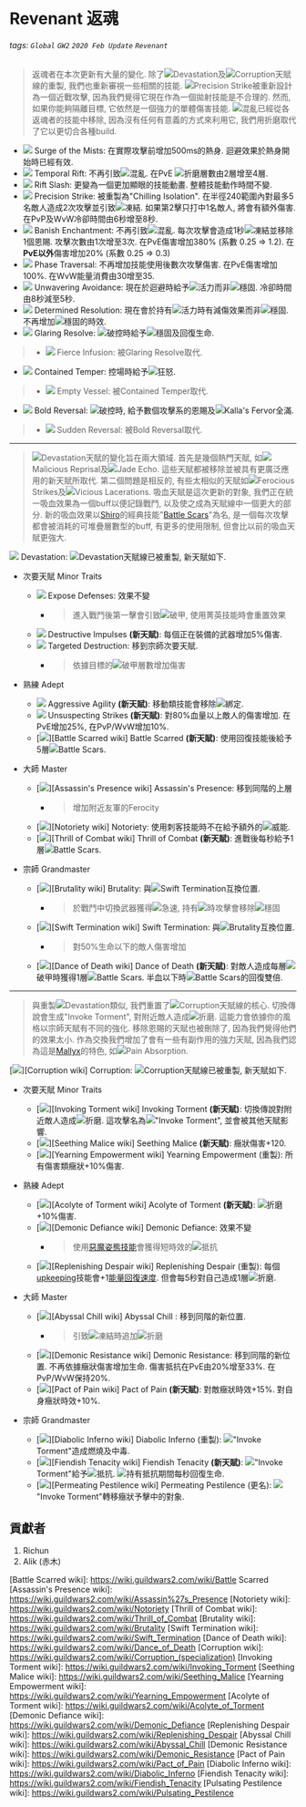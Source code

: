 # Revenant 返魂

###### tags: `Global` `GW2` `2020 Feb Update` `Revenant`

> 返魂者在本次更新有大量的變化. 除了![][Devastation 20]Devastation及![][Corruption 20]Corruption天賦線的重製, 我們也重新審視一些相關的技能. ![][Precision Strike 20]Precision Strike被重新設計為一個近戰攻擊, 因為我們覺得它現在作為一個拋射技能是不合理的. 然而, 如果你能夠隔離目標, 它依然是一個強力的單體傷害技能. ![][confusion]混亂已經從各返魂者的技能中移除, 因為沒有任何有意義的方式來利用它, 我們用折磨取代了它以更切合各種build.

* [![][Surge of the Mists]][Surge of the Mists wiki] Surge of the Mists: 在實際攻擊前增加500ms的熱身. 迴避效果於熱身開始時已經有效.
* [![][Temporal Rift]][Temporal Rift wiki] Temporal Rift: 不再引致![][confusion]混亂. 在PvE ![][torment]折磨層數由2層增至4層.
* [![][Rift Slash]][Rift Slash wiki] Rift Slash: 更變為一個更加顯眼的技能動畫. 整體技能動作時間不變.
* [![][Precision Strike]][Precision Strike wiki] Precision Strike: 被重製為"Chilling Isolation". 在半徑240範圍內對最多5名敵人造成2次攻擊並引致![][chilled]凍結. 如果第2擊只打中1名敵人, 將會有額外傷害. 在PvP及WvW冷卻時間由6秒增至8秒.
* [![][Banish Enchantment]][Banish Enchantment wiki] Banish Enchantment: 不再引致![][confusion]混亂. 每次攻擊會造成1秒![][chilled]凍結並移除1個恩賜. 攻擊次數由1次增至3次. 在PvE傷害增加380% (系數 0.25 => 1.2). 在**PvE以外**傷害增加20% (系數 0.25 => 0.3)
* [![][Phase Traversal]][Phase Traversal wiki] Phase Traversal: 不再增加技能使用後數次攻擊傷害. 在PvE傷害增加100%. 在WvW能量消費由30增至35.
* [![][Unwavering Avoidance]][Unwavering Avoidance wiki] Unwavering Avoidance: 現在於迴避時給予![][vigor]活力而非![][stability]穩固. 冷卻時間由8秒減至5秒.
* [![][Determined Resolution]][Determined Resolution wiki] Determined Resolution: 現在會於持有![][vigor]活力時有減傷效果而非![][stability]穩固. 不再增加![][stability]穩固的時效.
* [![][Glaring Resolve]][Glaring Resolve wiki] Glaring Resolve: ![][breakstun]破控時給予![][stability]穩固及回復生命.
> * [![][Fierce Infusion]][Fierce Infusion wiki] Fierce Infusion: 被Glaring Resolve取代.
* [![][Contained Temper]][Contained Temper wiki] Contained Temper: 控場時給予![][fury]狂怒.
> * [![][Empty Vessel]][Empty Vessel wiki] Empty Vessel: 被Contained Temper取代.
* [![][Bold Reversal]][Bold Reversal wiki] Bold Reversal: ![][breakstun]破控時, 給予數個攻擊系的恩賜及![][Kalla's Fervor]Kalla's Fervor全滿.
> * [![][Sudden Reversal]][Sudden Reversal wiki] Sudden Reversal: 被Bold Reversal取代.

---

> ![][Devastation 20]Devastation天賦的變化旨在兩大領域. 首先是幾個熱門天賦, 如![][Malicious Reprisal]Malicious Reprisal及![][Jade Echo]Jade Echo. 這些天賦都被移除並被具有更廣泛應用的新天賦所取代. 第二個問題是相反的, 有些太相似的天賦如![][Ferocious Strikes]Ferocious Strikes及![][Vicious Lacerations]Vicious Lacerations. 吸血天賦是這次更新的對象, 我們正在統一吸血效果為一個buff以便記錄戰鬥, 以及使之成為天賦線中一個更大的部分. 新的吸血效果以[Shiro](https://wiki.guildwars2.com/wiki/Legendary_Assassin_Stance)的經典技能"[Battle Scars](https://wiki.guildwars.com/wiki/Battle_Scars)"為名, 是一個每次攻擊都會被消耗的可堆疊層數型的buff, 有更多的使用限制, 但會比以前的吸血天賦更強大.

[![][Devastation]][Devastation wiki] Devastation: ![][Devastation 20]Devastation天賦線已被重製, 新天賦如下.

* 次要天賦 Minor Traits
    * [![][Expose Defenses]][Expose Defenses wiki] Expose Defenses: 效果不變
        * > 進入戰鬥後第一擊會引致![][vulnerability]破甲, 使用菁英技能時會重置效果
    * [![][Destructive Impulses]][Destructive Impulses wiki] Destructive Impulses **(新天賦)**: 每個正在裝備的武器增加5%傷害.
    * [![][Targeted Destruction]][Targeted Destruction wiki] Targeted Destruction: 移到宗師次要天賦.
        * > 依據目標的![][vulnerability]破甲層數增加傷害

* 熟練 Adept
    * [![][Aggressive Agility]][Aggressive Agility wiki] Aggressive Agility **(新天賦)**: 移動類技能會移除![][immobile]綁定.
    * [![][Unsuspecting Strikes]][Unsuspecting Strikes wiki] Unsuspecting Strikes **(新天賦)**: 對80%血量以上敵人的傷害增加. 在PvE增加25%, 在PvP/WvW增加10%.
    * [![][Battle Scarred]][Battle Scarred wiki] Battle Scarred **(新天賦)**: 使用回復技能後給予5層![][Battle Scar 20]Battle Scars.

* 大師 Master
    * [![][Assassin's Presence]][Assassin's Presence wiki] Assassin's Presence: 移到同階的上層
        * > 增加附近友軍的Ferocity
    * [![][Notoriety]][Notoriety wiki] Notoriety: 使用刺客技能時不在給予額外的![][might]威能.
    * [![][Thrill of Combat]][Thrill of Combat wiki] Thrill of Combat **(新天賦)**: 進戰後每秒給予1層![][Battle Scar 20]Battle Scars.

* 宗師 Grandmaster
    * [![][Brutality]][Brutality wiki] Brutality: 與![][Swift Termination 20]Swift Termination互換位置.
        * > 於戰鬥中切換武器獲得![][quickness]急速, 持有![][quickness]時攻擊會移除![][stability]穩固
    * [![][Swift Termination]][Swift Termination wiki] Swift Termination: 與![][Brutality 20]Brutality互換位置.
        * > 對50%生命以下的敵人傷害增加
    * [![][Dance of Death]][Dance of Death wiki] Dance of Death **(新天賦)**: 對敵人造成每層![][vulnerability]破甲時獲得1層![][Battle Scar 20]Battle Scars. 半血以下時![][Battle Scar 20]Battle Scars的回復雙倍.

---

> 與重製![][Devastation 20]Devastation類似, 我們重置了![][Corruption 20]Corruption天賦線的核心. 切換傳說會生成"Invoke Torment", 對附近敵人造成![][torment]折磨. 這能力會依據你的風格以宗師天賦有不同的強化. 移除恩賜的天賦也被刪除了, 因為我們覺得他們的效果太小. 作為交換我們增加了會有一些有副作用的強力天賦, 因為我們認為這是[Mallyx](https://wiki.guildwars2.com/wiki/Legendary_Demon_Stance)的特色, 如![][Pain Absorption]Pain Absorption.

[![][Corruption]][Corruption wiki] Corruption: ![][Corruption 20]Corruption天賦線已被重製, 新天賦如下.

* 次要天賦 Minor Traits
    * [![][Invoking Torment]][Invoking Torment wiki] Invoking Torment **(新天賦)**: 切換傳說對附近敵人造成![][torment]折磨. 這攻擊名為![][Invoke Torment 20]"Invoke Torment", 並會被其他天賦影響.
    * [![][Seething Malice]][Seething Malice wiki] Seething Malice **(新天賦)**: 癥狀傷害+120.
    * [![][Yearning Empowerment]][Yearning Empowerment wiki] Yearning Empowerment (重製): 所有傷害類癥狀+10%傷害.

* 熟練 Adept
    * [![][Acolyte of Torment]][Acolyte of Torment wiki] Acolyte of Torment **(新天賦)**: ![][torment]折磨+10%傷害.
    * [![][Demonic Defiance]][Demonic Defiance wiki] Demonic Defiance: 效果不變
        * > 使用[惡魔姿態技能](https://wiki.guildwars2.com/wiki/Legendary_Demon_Stance)會獲得短時效的![][resistance]抵抗
    * [![][Replenishing Despair]][Replenishing Despair wiki] Replenishing Despair (重製): 每個[upkeeping](https://wiki.guildwars2.com/wiki/Energy#Upkeep)技能會+1[能量回復速度](https://wiki.guildwars2.com/wiki/Energy#Mechanics). 但會每5秒對自己造成1層![][torment]折磨.

* 大師 Master
    * [![][Abyssal Chill]][Abyssal Chill wiki] Abyssal Chill : 移到同階的新位置.
        * > 引致![][chilled]凍結時追加![][torment]折磨
    * [![][Demonic Resistance]][Demonic Resistance wiki] Demonic Resistance: 移到同階的新位置. 不再依據癥狀傷害增加生命. 傷害抵抗在PvE由20%增至33%. 在PvP/WvW保持20%.
    * [![][Pact of Pain]][Pact of Pain wiki] Pact of Pain **(新天賦)**: 對敵癥狀時效+15%. 對自身癥狀時效+10%.

* 宗師 Grandmaster
    * [![][Diabolic Inferno]][Diabolic Inferno wiki] Diabolic Inferno (重製): ![][Invoke Torment 20]"Invoke Torment"造成燃燒及中毒.
    * [![][Fiendish Tenacity]][Fiendish Tenacity wiki] Fiendish Tenacity **(新天賦)**: ![][Invoke Torment 20]"Invoke Torment"給予![][resistance]抵抗. ![][resistance]持有抵抗期間每秒回復生命.
    * [![][Pulsating Pestilence]][Permeating Pestilence wiki] Permeating Pestilence (更名): ![][Invoke Torment 20]"Invoke Torment"轉移癥狀予擊中的對象.

## 貢獻者
1. Richun
2. Alik (赤木)

[底下這些別動，上面才是正文]: https://wiki.guildwars2.com

[aegis]: https://wiki.guildwars2.com/images/thumb/e/e5/Aegis.png/20px-Aegis.png
[alarcity]: https://wiki.guildwars2.com/images/thumb/4/4c/Alacrity.png/20px-Alacrity.png
[fury]: https://wiki.guildwars2.com/images/thumb/4/46/Fury.png/20px-Fury.png
[might]: https://wiki.guildwars2.com/images/thumb/7/7c/Might.png/20px-Might.png
[protection]: https://wiki.guildwars2.com/images/thumb/6/6c/Protection.png/20px-Protection.png
[quickness]: https://wiki.guildwars2.com/images/thumb/b/b4/Quickness.png/20px-Quickness.png
[regeneration]: https://wiki.guildwars2.com/images/thumb/5/53/Regeneration.png/20px-Regeneration.png
[resistance]: https://wiki.guildwars2.com/images/thumb/4/4b/Resistance.png/20px-Resistance.png
[retaliation]: https://wiki.guildwars2.com/images/thumb/5/53/Retaliation.png/20px-Retaliation.png
[stability]: https://wiki.guildwars2.com/images/thumb/a/ae/Stability.png/20px-Stability.png
[swiftness]: https://wiki.guildwars2.com/images/thumb/a/af/Swiftness.png/20px-Swiftness.png
[vigor]: https://wiki.guildwars2.com/images/thumb/f/f4/Vigor.png/20px-Vigor.png
[bleeding]: https://wiki.guildwars2.com/images/thumb/3/33/Bleeding.png/20px-Bleeding.png
[burning]: https://wiki.guildwars2.com/images/thumb/4/45/Burning.png/20px-Burning.png
[confusion]: https://wiki.guildwars2.com/images/thumb/e/e6/Confusion.png/20px-Confusion.png
[poisoned]: https://wiki.guildwars2.com/images/thumb/1/11/Poisoned.png/20px-Poisoned.png
[torment]: https://wiki.guildwars2.com/images/thumb/0/08/Torment.png/20px-Torment.png
[blinded]: https://wiki.guildwars2.com/images/thumb/3/33/Blinded.png/20px-Blinded.png
[chilled]: https://wiki.guildwars2.com/images/thumb/a/a6/Chilled.png/20px-Chilled.png
[crippled]: https://wiki.guildwars2.com/images/thumb/f/fb/Crippled.png/20px-Crippled.png
[fear]: https://wiki.guildwars2.com/images/thumb/e/e6/Fear.png/20px-Fear.png
[immobile]: https://wiki.guildwars2.com/images/thumb/3/32/Immobile.png/20px-Immobile.png
[slow]: https://wiki.guildwars2.com/images/thumb/f/f5/Slow.png/20px-Slow.png
[taunt]: https://wiki.guildwars2.com/images/thumb/c/cc/Taunt.png/20px-Taunt.png
[weakness]: https://wiki.guildwars2.com/images/thumb/f/f9/Weakness.png/20px-Weakness.png
[vulnerability]: https://wiki.guildwars2.com/images/thumb/a/af/Vulnerability.png/20px-Vulnerability.png
[stealth]: https://wiki.guildwars2.com/images/thumb/1/19/Stealth.png/20px-Stealth.png
[revealed]: https://wiki.guildwars2.com/images/thumb/d/db/Revealed.png/20px-Revealed.png
[daze]: https://wiki.guildwars2.com/images/thumb/7/79/Daze.png/20px-Daze.png
[stun]: https://wiki.guildwars2.com/images/thumb/9/97/Stun.png/20px-Stun.png
[knockdown]: https://wiki.guildwars2.com/images/thumb/3/36/Knockdown.png/20px-Knockdown.png
[pull]: https://wiki.guildwars2.com/images/thumb/a/a4/Radius.png/20px-Radius.png
[knockback]: https://wiki.guildwars2.com/images/thumb/c/ca/Knockback.png/20px-Knockback.png
[launch]: https://wiki.guildwars2.com/images/thumb/6/68/Launch.png/20px-Launch.png
[float]: https://wiki.guildwars2.com/images/thumb/c/c8/Float.png/20px-Float.png
[sink]: https://wiki.guildwars2.com/images/thumb/6/66/Sink.png/20px-Sink.png
[superspeed]: https://wiki.guildwars2.com/images/thumb/1/1a/Super_Speed.png/20px-Super_Speed.png
[breakstun]: https://wiki.guildwars2.com/images/thumb/7/7a/Breaks_stun.png/20px-Breaks_stun.png
[barrier]: https://wiki.guildwars2.com/images/thumb/c/cc/Barrier.png/20px-Barrier.png
[chaos aura]: https://wiki.guildwars2.com/images/thumb/1/1b/Chaos_Armor.png/20px-Chaos_Armor.png
[dark aura]: https://wiki.guildwars2.com/images/thumb/e/ef/Dark_Aura.png/20px-Dark_Aura.png
[fire aura]: https://wiki.guildwars2.com/images/thumb/1/18/Fire_Shield.png/20px-Fire_Shield.png
[frost aura]: https://wiki.guildwars2.com/images/thumb/6/68/Frost_Aura.png/20px-Frost_Aura.png
[light aura]: https://wiki.guildwars2.com/images/thumb/5/5a/Light_Aura.png/20px-Light_Aura.png
[magnetic aura]: https://wiki.guildwars2.com/images/thumb/5/5a/Magnetic_Aura.png/20px-Magnetic_Aura.png
[shocking aura]: https://wiki.guildwars2.com/images/thumb/3/31/Shocking_Aura.png/20px-Shocking_Aura.png
[Devastation]: https://wiki.guildwars2.com/images/thumb/8/8c/Devastation.png/32px-Devastation.png
[Devastation 20]: https://wiki.guildwars2.com/images/thumb/8/8c/Devastation.png/20px-Devastation.png
[Corruption]: https://wiki.guildwars2.com/images/thumb/0/0f/Corruption_%28specialization%29.png/32px-Corruption_%28specialization%29.png
[Corruption 20]: https://wiki.guildwars2.com/images/thumb/0/0f/Corruption_%28specialization%29.png/20px-Corruption_%28specialization%29.png
[Precision Strike]: https://wiki.guildwars2.com/images/thumb/b/bc/Precision_Strike.png/32px-Precision_Strike.png
[Precision Strike 20]: https://wiki.guildwars2.com/images/thumb/b/bc/Precision_Strike.png/20px-Precision_Strike.png
[Surge of the Mists]: https://wiki.guildwars2.com/images/thumb/5/59/Surge_of_the_Mists.png/32px-Surge_of_the_Mists.png
[Temporal Rift]: https://wiki.guildwars2.com/images/thumb/8/87/Temporal_Rift.png/32px-Temporal_Rift.png
[Rift Slash]: https://wiki.guildwars2.com/images/thumb/a/a8/Rift_Slash.png/32px-Rift_Slash.png
[Banish Enchantment]: https://wiki.guildwars2.com/images/thumb/e/ec/Banish_Enchantment.png/32px-Banish_Enchantment.png
[Phase Traversal]: https://wiki.guildwars2.com/images/thumb/f/f2/Phase_Traversal.png/32px-Phase_Traversal.png
[Unwavering Avoidance]: https://wiki.guildwars2.com/images/thumb/e/e3/Unwavering_Avoidance.png/32px-Unwavering_Avoidance.png
[Determined Resolution]: https://wiki.guildwars2.com/images/thumb/c/c7/Determined_Resolution.png/32px-Determined_Resolution.png
[Fierce Infusion]: https://wiki.guildwars2.com/images/thumb/5/55/Fierce_Infusion.png/32px-Fierce_Infusion.png
[Glaring Resolve]: https://wiki.guildwars2.com/images/thumb/7/74/Skill.png/32px-Skill.png
[Empty Vessel]: https://wiki.guildwars2.com/images/thumb/1/16/Empty_Vessel.png/32px-Empty_Vessel.png
[Contained Temper]: https://wiki.guildwars2.com/images/thumb/7/74/Skill.png/32px-Skill.png
[Sudden Reversal]: https://wiki.guildwars2.com/images/thumb/9/98/Sudden_Reversal.png/32px-Sudden_Reversal.png
[Bold Reversal]: https://wiki.guildwars2.com/images/thumb/7/74/Skill.png/32px-Skill.png
[Kalla's Fervor]: https://wiki.guildwars2.com/images/thumb/9/9e/Kalla%27s_Fervor.png/20px-Kalla%27s_Fervor.png
[Malicious Reprisal]: https://wiki.guildwars2.com/images/thumb/0/00/Malicious_Reprisal.png/20px-Malicious_Reprisal.png
[Jade Echo]: https://wiki.guildwars2.com/images/thumb/4/43/Jade_Echo.png/20px-Jade_Echo.png
[Ferocious Strikes]: https://wiki.guildwars2.com/images/thumb/a/ab/Ferocious_Strikes_%28revenant%29.png/20px-Ferocious_Strikes_%28revenant%29.png
[Vicious Lacerations]: https://wiki.guildwars2.com/images/thumb/c/cd/Vicious_Lacerations.png/20px-Vicious_Lacerations.png
[Expose Defenses]: https://wiki.guildwars2.com/images/thumb/5/5c/Mutilate_Defenses.png/32px-Mutilate_Defenses.png
[Destructive Impulses]: https://wiki.guildwars2.com/images/thumb/7/74/Skill.png/32px-Skill.png
[Targeted Destruction]: https://wiki.guildwars2.com/images/thumb/e/ed/Targeted_Destruction.png/32px-Targeted_Destruction.png
[Aggressive Agility]: https://wiki.guildwars2.com/images/thumb/7/74/Skill.png/32px-Skill.png
[Unsuspecting Strikes]: https://wiki.guildwars2.com/images/thumb/7/74/Skill.png/32px-Skill.png
[Battle Scarred]: https://wiki.guildwars2.com/images/thumb/7/74/Skill.png/32px-Skill.png
[Battle Scar]: https://wiki.guildwars2.com/images/thumb/7/74/Skill.png/32px-Skill.png
[Battle Scar 20]: https://wiki.guildwars2.com/images/thumb/7/74/Skill.png/20px-Skill.png
[Assassin's Presence]: https://wiki.guildwars2.com/images/thumb/5/54/Assassin%27s_Presence.png/32px-Assassin%27s_Presence.png
[Notoriety]: https://wiki.guildwars2.com/images/thumb/9/9c/Notoriety.png/32px-Notoriety.png
[Thrill of Combat]: https://wiki.guildwars2.com/images/thumb/7/74/Skill.png/32px-Skill.png
[Brutality]: https://wiki.guildwars2.com/images/thumb/b/ba/Brutality.png/32px-Brutality.png
[Brutality 20]: https://wiki.guildwars2.com/images/thumb/b/ba/Brutality.png/20px-Brutality.png
[Swift Termination]: https://wiki.guildwars2.com/images/thumb/b/bb/Swift_Termination.png/32px-Swift_Termination.png
[Swift Termination 20]: https://wiki.guildwars2.com/images/thumb/b/bb/Swift_Termination.png/20px-Swift_Termination.png
[Dance of Death]: https://wiki.guildwars2.com/images/thumb/7/74/Skill.png/32px-Skill.png
[Pain Absorption]: https://wiki.guildwars2.com/images/thumb/1/13/Pain_Absorption.png/20px-Pain_Absorption.png
[Invoking Torment]: https://wiki.guildwars2.com/images/thumb/7/74/Skill.png/32px-Skill.png
[Invoke Torment]: https://wiki.guildwars2.com/images/thumb/7/74/Skill.png/32px-Skill.png
[Invoke Torment 20]: https://wiki.guildwars2.com/images/thumb/7/74/Skill.png/20px-Skill.png
[Seething Malice]: https://wiki.guildwars2.com/images/thumb/7/74/Skill.png/32px-Skill.png
[Yearning Empowerment]: https://wiki.guildwars2.com/images/thumb/6/6b/Yearning_Empowerment.png/32px-Yearning_Empowerment.png
[Acolyte of Torment]: https://wiki.guildwars2.com/images/thumb/7/74/Skill.png/32px-Skill.png
[Demonic Defiance]: https://wiki.guildwars2.com/images/thumb/b/b1/Demonic_Defiance.png/32px-Demonic_Defiance.png
[Pact of Pain]: https://wiki.guildwars2.com/images/thumb/7/74/Skill.png/32px-Skill.png
[Replenishing Despair]: https://wiki.guildwars2.com/images/thumb/5/5c/Replenishing_Despair.png/32px-Replenishing_Despair.png
[Abyssal Chill]: https://wiki.guildwars2.com/images/thumb/7/7a/Abyssal_Chill.png/32px-Abyssal_Chill.png
[Demonic Resistance]: https://wiki.guildwars2.com/images/thumb/b/b8/Demonic_Resistance.png/32px-Demonic_Resistance.png
[Diabolic Inferno]: https://wiki.guildwars2.com/images/thumb/9/98/Diabolic_Inferno.png/32px-Diabolic_Inferno.png
[Fiendish Tenacity]: https://wiki.guildwars2.com/images/thumb/7/74/Skill.png/32px-Skill.png
[Pulsating Pestilence]: https://wiki.guildwars2.com/images/thumb/7/77/Pulsating_Pestilence.png/32px-Pulsating_Pestilence.png

[Surge of the Mists wiki]: https://wiki.guildwars2.com/wiki/Surge_of_the_Mists
[Temporal Rift wiki]: https://wiki.guildwars2.com/wiki/Temporal_Rift
[Rift Slash wiki]: https://wiki.guildwars2.com/wiki/Rift_Slash
[Precision Strike wiki]: https://wiki.guildwars2.com/wiki/Precision_Strike
[Banish Enchantment wiki]: https://wiki.guildwars2.com/wiki/Banish_Enchantment
[Phase Traversal wiki]: https://wiki.guildwars2.com/wiki/Phase_Traversal
[Unwavering Avoidance wiki]: https://wiki.guildwars2.com/wiki/Unwavering_Avoidance
[Determined Resolution wiki]: https://wiki.guildwars2.com/wiki/Determined_Resolution
[Glaring Resolve wiki]: https://wiki.guildwars2.com/wiki/Glaring_Resolve
[Fierce Infusion wiki]: https://wiki.guildwars2.com/wiki/Fierce_Infusion
[Contained Temper wiki]: https://wiki.guildwars2.com/wiki/Contained_Temper
[Empty Vessel wiki]: https://wiki.guildwars2.com/wiki/Empty_Vessel
[Bold Reversal wiki]: https://wiki.guildwars2.com/wiki/Bold_Reversal
[Sudden Reversal wiki]: https://wiki.guildwars2.com/wiki/Sudden_Reversal
[Devastation wiki]: https://wiki.guildwars2.com/wiki/Devastation
[Expose Defenses wiki]: https://wiki.guildwars2.com/wiki/Expose_Defenses
[Destructive Impulses wiki]: https://wiki.guildwars2.com/wiki/Destructive_Impulses
[Targeted Destruction wiki]: https://wiki.guildwars2.com/wiki/Targeted_Destruction
[Aggressive Agility wiki]: https://wiki.guildwars2.com/wiki/Aggressive_Agility
[Unsuspecting Strikes wiki]: https://wiki.guildwars2.com/wiki/Unsuspecting_Strikes
[Battle Scarred wiki]: https://wiki.guildwars2.com/wiki/Battle Scarred
[Assassin's Presence wiki]: https://wiki.guildwars2.com/wiki/Assassin%27s_Presence
[Notoriety wiki]: https://wiki.guildwars2.com/wiki/Notoriety
[Thrill of Combat wiki]: https://wiki.guildwars2.com/wiki/Thrill_of_Combat
[Brutality wiki]: https://wiki.guildwars2.com/wiki/Brutality
[Swift Termination wiki]: https://wiki.guildwars2.com/wiki/Swift_Termination
[Dance of Death wiki]: https://wiki.guildwars2.com/wiki/Dance_of_Death
[Corruption wiki]: https://wiki.guildwars2.com/wiki/Corruption_(specialization)
[Invoking Torment wiki]: https://wiki.guildwars2.com/wiki/Invoking_Torment
[Seething Malice wiki]: https://wiki.guildwars2.com/wiki/Seething_Malice
[Yearning Empowerment wiki]: https://wiki.guildwars2.com/wiki/Yearning_Empowerment
[Acolyte of Torment wiki]: https://wiki.guildwars2.com/wiki/Acolyte_of_Torment
[Demonic Defiance wiki]: https://wiki.guildwars2.com/wiki/Demonic_Defiance
[Replenishing Despair wiki]: https://wiki.guildwars2.com/wiki/Replenishing_Despair
[Abyssal Chill wiki]: https://wiki.guildwars2.com/wiki/Abyssal_Chill
[Demonic Resistance wiki]: https://wiki.guildwars2.com/wiki/Demonic_Resistance
[Pact of Pain wiki]: https://wiki.guildwars2.com/wiki/Pact_of_Pain
[Diabolic Inferno wiki]: https://wiki.guildwars2.com/wiki/Diabolic_Inferno
[Fiendish Tenacity wiki]: https://wiki.guildwars2.com/wiki/Fiendish_Tenacity
[Pulsating Pestilence wiki]: https://wiki.guildwars2.com/wiki/Pulsating_Pestilence
